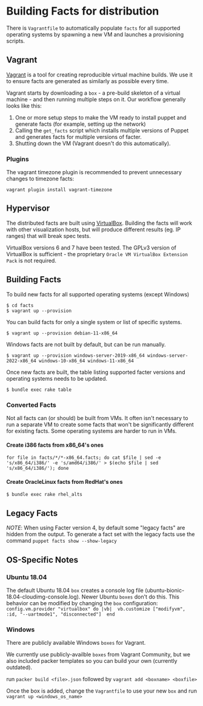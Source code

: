 # Building Facts for distribution

There is `Vagrantfile` to automatically populate `facts` for all supported operating systems by spawning a new VM and launches a provisioning scripts.

## Vagrant

[Vagrant](https://www.vagrantup.com/) is a tool for creating reproducible virtual machine builds.
We use it to ensure facts are generated as similarly as possible every time.

Vagrant starts by downloading a `box` - a pre-build skeleton of a virtual machine - and then running multiple steps on it.
Our workflow generally looks like this:

1. One or more setup steps to make the VM ready to install puppet and generate facts (for example, setting up the network)
1. Calling the `get_facts` script which installs multiple versions of Puppet and generates facts for multiple versions of facter.
1. Shutting down the VM (Vagrant doesn't do this automatically).

### Plugins

The vagrant timezone plugin is recommended to prevent unnecessary changes to timezone facts:

```
vagrant plugin install vagrant-timezone
```

## Hypervisor

The distributed facts are built using [VirtualBox](https://www.virtualbox.org/wiki/Downloads).
Building the facts will work with other visualization hosts, but will produce different results (eg. IP ranges) that will break spec tests.

VirtualBox versions 6 and 7 have been tested.
The GPLv3 version of VirtualBox is sufficient - the proprietary `Oracle VM VirtualBox Extension Pack` is not required.

## Building Facts

To build new facts for all supported operating systems (except Windows)

```
$ cd facts
$ vagrant up --provision
```

You can build facts for only a single system or list of specific systems.

```
$ vagrant up --provision debian-11-x86_64
```

Windows facts are not built by default, but can be run manually.

```
$ vagrant up --provision windows-server-2019-x86_64 windows-server-2022-x86_64 windows-10-x86_64 windows-11-x86_64
```

Once new facts are built, the table listing supported facter versions and operating systems needs to be updated.

```
$ bundle exec rake table
```

### Converted Facts

Not all facts can (or should) be built from VMs.
It often isn't necessary to run a separate VM to create some facts that won't be significantly different for existing facts.
Some operating systems are harder to run in VMs.

#### Create i386 facts from x86_64's ones

```
for file in facts/*/*-x86_64.facts; do cat $file | sed -e 's/x86_64/i386/' -e 's/amd64/i386/' > $(echo $file | sed 's/x86_64/i386/'); done
```

#### Create OracleLinux facts from RedHat's ones

```
$ bundle exec rake rhel_alts
```

## Legacy Facts

*NOTE*: When using Facter version 4, by default some "legacy facts" are hidden from the output.
To generate a fact set with the legacy facts use the command `puppet facts show --show-legacy`

## OS-Specific Notes

### Ubuntu 18.04

The default Ubuntu 18.04 `box` creates a console log file (ubuntu-bionic-18.04-cloudimg-console.log).
Newer Ubuntu `boxes` don't do this.
This behavior can be modified by changing the `box` configuration: `config.vm.provider "virtualbox" do |vb|  vb.customize ["modifyvm", :id, "--uartmode1", "disconnected"]  end`

### Windows

There are publicly available Windows `boxes` for Vagrant.

We currently use publicly-availble `boxes` from Vagrant Community, but we also included packer templates so you can build your own (currently outdated).

run `packer build <file>.json`
followed by `vagrant add <boxname> <boxfile>`

Once the box is added, change the `Vagrantfile` to use your new `box` and run `vagrant up <windows_os_name>`

